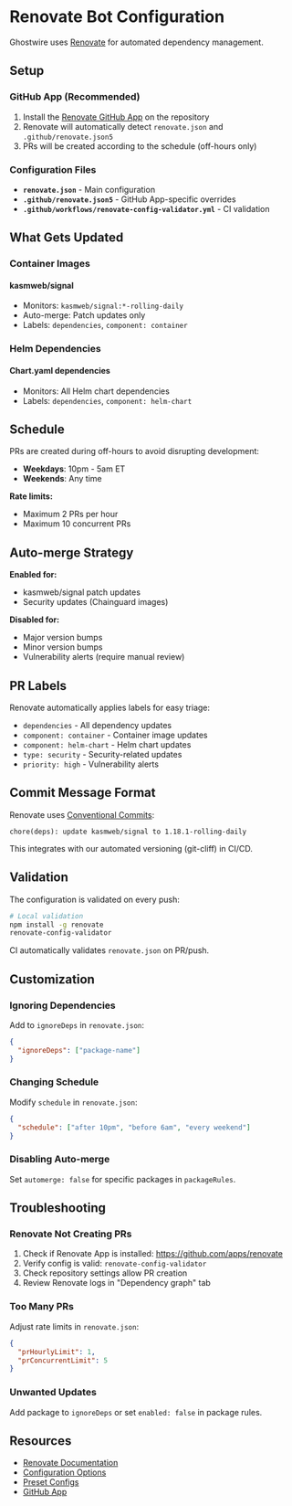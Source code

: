 # Renovate Bot Configuration

Ghostwire uses [Renovate](https://docs.renovatebot.com/) for automated dependency management.

## Setup

### GitHub App (Recommended)

1. Install the [Renovate GitHub App](https://github.com/apps/renovate) on the repository
2. Renovate will automatically detect `renovate.json` and `.github/renovate.json5`
3. PRs will be created according to the schedule (off-hours only)

### Configuration Files

- **`renovate.json`** - Main configuration
- **`.github/renovate.json5`** - GitHub App-specific overrides
- **`.github/workflows/renovate-config-validator.yml`** - CI validation

## What Gets Updated

### Container Images

#### kasmweb/signal

- Monitors: `kasmweb/signal:*-rolling-daily`
- Auto-merge: Patch updates only
- Labels: `dependencies`, `component: container`

### Helm Dependencies

#### Chart.yaml dependencies

- Monitors: All Helm chart dependencies
- Labels: `dependencies`, `component: helm-chart`

## Schedule

PRs are created during off-hours to avoid disrupting development:

- **Weekdays**: 10pm - 5am ET
- **Weekends**: Any time

**Rate limits:**

- Maximum 2 PRs per hour
- Maximum 10 concurrent PRs

## Auto-merge Strategy

**Enabled for:**

- kasmweb/signal patch updates
- Security updates (Chainguard images)

**Disabled for:**

- Major version bumps
- Minor version bumps
- Vulnerability alerts (require manual review)

## PR Labels

Renovate automatically applies labels for easy triage:

- `dependencies` - All dependency updates
- `component: container` - Container image updates
- `component: helm-chart` - Helm chart updates
- `type: security` - Security-related updates
- `priority: high` - Vulnerability alerts

## Commit Message Format

Renovate uses [Conventional Commits](https://www.conventionalcommits.org/):

```text
chore(deps): update kasmweb/signal to 1.18.1-rolling-daily
```

This integrates with our automated versioning (git-cliff) in CI/CD.

## Validation

The configuration is validated on every push:

```bash
# Local validation
npm install -g renovate
renovate-config-validator
```

CI automatically validates `renovate.json` on PR/push.

## Customization

### Ignoring Dependencies

Add to `ignoreDeps` in `renovate.json`:

```json
{
  "ignoreDeps": ["package-name"]
}
```

### Changing Schedule

Modify `schedule` in `renovate.json`:

```json
{
  "schedule": ["after 10pm", "before 6am", "every weekend"]
}
```

### Disabling Auto-merge

Set `automerge: false` for specific packages in `packageRules`.

## Troubleshooting

### Renovate Not Creating PRs

1. Check if Renovate App is installed: <https://github.com/apps/renovate>
2. Verify config is valid: `renovate-config-validator`
3. Check repository settings allow PR creation
4. Review Renovate logs in "Dependency graph" tab

### Too Many PRs

Adjust rate limits in `renovate.json`:

```json
{
  "prHourlyLimit": 1,
  "prConcurrentLimit": 5
}
```

### Unwanted Updates

Add package to `ignoreDeps` or set `enabled: false` in package rules.

## Resources

- [Renovate Documentation](https://docs.renovatebot.com/)
- [Configuration Options](https://docs.renovatebot.com/configuration-options/)
- [Preset Configs](https://docs.renovatebot.com/presets/)
- [GitHub App](https://github.com/apps/renovate)

